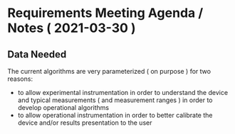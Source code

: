 # Requirements Meeting Agenda / Notes ( 2021-03-30 )
## Data Needed
The current algorithms are very parameterized ( on purpose ) for two reasons:
- to allow experimental instrumentation in order to understand the device and typical measurements ( and measurement ranges ) in order to develop operational algorithms
- to allow operational instrumentation in order to better calibrate the device and/or results presentation to the user
